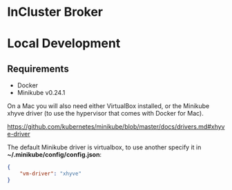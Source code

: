# InCluster Broker

# Local Development

## Requirements

* Docker
* Minikube v0.24.1

On a Mac you will also need either VirtualBox installed,
or the Minikube xhyve driver (to use the hypervisor that comes with Docker for Mac).

https://github.com/kubernetes/minikube/blob/master/docs/drivers.md#xhyve-driver 

The default Minikube driver is virtualbox, to use another specify it in
**~/.minikube/config/config.json**:

```json
{
    "vm-driver": "xhyve"
}
```
